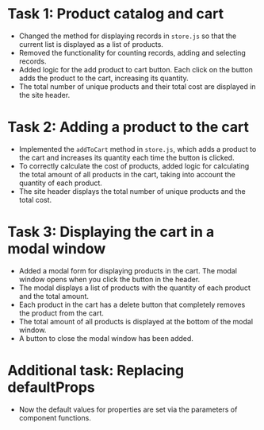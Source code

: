 # Task 1: Product catalog and cart

- Changed the method for displaying records in `store.js` so that the current list is displayed as a list of products.
- Removed the functionality for counting records, adding and selecting records.
- Added logic for the add product to cart button. Each click on the button adds the product to the cart, increasing its quantity.
- The total number of unique products and their total cost are displayed in the site header.

# Task 2: Adding a product to the cart

- Implemented the `addToCart` method in `store.js`, which adds a product to the cart and increases its quantity each time the button is clicked.
- To correctly calculate the cost of products, added logic for calculating the total amount of all products in the cart, taking into account the quantity of each product.
- The site header displays the total number of unique products and the total cost.

# Task 3: Displaying the cart in a modal window

- Added a modal form for displaying products in the cart. The modal window opens when you click the button in the header.
- The modal displays a list of products with the quantity of each product and the total amount.
- Each product in the cart has a delete button that completely removes the product from the cart.
- The total amount of all products is displayed at the bottom of the modal window.
- A button to close the modal window has been added.

# Additional task: Replacing defaultProps

- Now the default values ​​for properties are set via the parameters of component functions.
